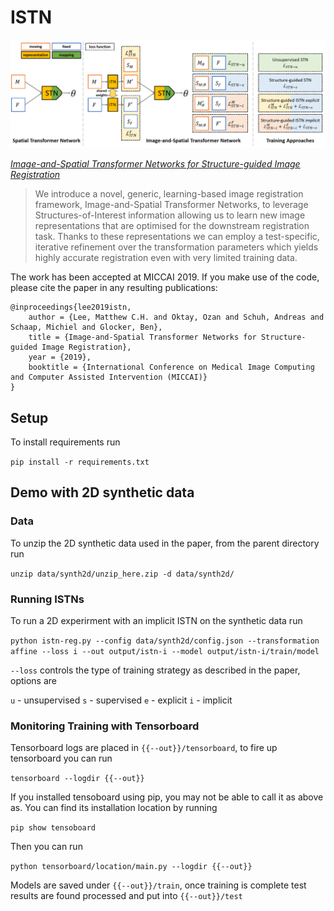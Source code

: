 # ISTN
![Image-and-Spatial Transformer Networks](istn_overview.PNG)

[_Image-and-Spatial Transformer Networks for Structure-guided Image Registration_](http://arxiv.org/abs/1907.09200)

> We introduce a novel, generic, learning-based image registration framework, Image-and-Spatial Transformer Networks, to leverage Structures-of-Interest information allowing us to learn new image representations that are optimised for the downstream registration task. Thanks to these representations we can employ a test-specific, iterative refinement over the transformation parameters which yields highly accurate registration even with very limited training data.

The work has been accepted at MICCAI 2019. If you make use of the code, please cite the paper in any resulting publications:
```
@inproceedings{lee2019istn,
    author = {Lee, Matthew C.H. and Oktay, Ozan and Schuh, Andreas and Schaap, Michiel and Glocker, Ben},
    title = {Image-and-Spatial Transformer Networks for Structure-guided Image Registration},
    year = {2019},
    booktitle = {International Conference on Medical Image Computing and Computer Assisted Intervention (MICCAI)}
}
```

## Setup

To install requirements run

`pip install -r requirements.txt`

## Demo with 2D synthetic data

### Data
To unzip the 2D synthetic data used in the paper, from the parent directory run

`unzip data/synth2d/unzip_here.zip -d data/synth2d/`

### Running ISTNs
To run a 2D experirment with an implicit ISTN on the synthetic data run

`python istn-reg.py --config data/synth2d/config.json --transformation affine --loss i --out output/istn-i --model output/istn-i/train/model`

`--loss` controls the type of training strategy as described in the paper, options are

`u` - unsupervised
`s` - supervised
`e` - explicit
`i` - implicit

### Monitoring Training with Tensorboard
Tensorboard logs are placed in `{{--out}}/tensorboard`, to fire up tensorboard you can run

`tensorboard --logdir {{--out}}`

If you installed tensoboard using pip, you may not be able to call it as above as. You can find its installation location by running

`pip show tensoboard`

Then you can run 

`python tensorboard/location/main.py --logdir {{--out}}`

Models are saved under `{{--out}}/train`, once training is complete test results are found processed and put into `{{--out}}/test`
